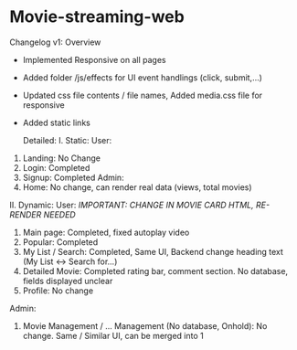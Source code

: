 # Movie-streaming-web
Changelog v1:
  Overview
- Implemented Responsive on all pages
- Added folder /js/effects for UI event handlings (click, submit,...)
- Updated css file contents / file names, Added media.css file for responsive
- Added <a> static links

  Detailed:
I. Static:
User:
1. Landing: No Change
2. Login: Completed
3. Signup: Completed
Admin: 
1. Home: No change, can render real data (views, total movies)

II. Dynamic:
User:
  *IMPORTANT: CHANGE IN MOVIE CARD HTML, RE-RENDER NEEDED*
1. Main page: Completed, fixed autoplay video
2. Popular: Completed
3. My List / Search: Completed, Same UI, Backend change heading text (My List <-> Search for...)
3. Detailed Movie: Completed rating bar, comment section. No database, fields displayed unclear
5. Profile: No change

Admin:
1. Movie Management / ... Management (No database, Onhold): No change. Same / Similar UI, can be merged into 1
